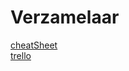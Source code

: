 # Verzamelaar

[cheatSheet](https://cuddlyoctopus.com/shop/page/33/?sfw=1)  
[trello](https://trello.com/invite/b/xtXI2Qc5/4328b459d434a87543de743f7ba787c6/crud-verzamelaars)  
